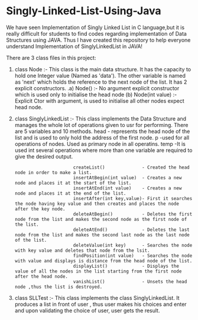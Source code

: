 # Singly-Linked-List-Using-Java
We have seen Implementation of Singly Linked List in C language,but it is really difficult for students 
to find codes regarding implementation of Data Structures using JAVA.
Thus I have created this repository to help everyone understand Implementation of SinglyLinkedList in JAVA!

There are 3 class files in this project:
1) class Node             :- This class is the main data structure.
                             It has the capacity to hold one Integer value (Named as 'data').
                             The other variable is named as 'next' which holds the reference to the next node of the list.
                             It has 2 explicit constructors.
                             .a) Node()          :- No argument explicit constructor which is used only to initialise the head node
                             (b) Node(int value) :- Explicit Ctor with argument, is used to initialise all other nodes expect head node.
                             
2) class SinglyLinkedList :- This class implements the Data Structure and manages the whole lot of operations given to usr for performing.
                             There are 5 variables and 10 methods.
                             head - represents the head node of the list and is used to only hold the address of the first node.
                             p    -used for all operations of nodes. Used as primary node in all operatins.
                             temp -It is used int several operations where more than one variable are required to give the desired output.
                             
                             createList()              - Created the head node in order to make a list.
                             insertAtBegin(int value)  - Creates a new node and places it at the start of the list.
                             insertAtEnd(int value)    - Creates a new node and places it at the end of the list.
                             insertAfter(int key,value)- First it searches the node having key value and then creates and places the node after the key node.
                             deleteAtBegin()           - Deletes the first node from the list and makes the second node as the first node of the list.
                             deleteAtEnd()             - Deletes the last node from the list and makes the second last node as the last node of the list.
                             deleteValue(int key)      - Searches the node with key value and deletes that node from the lsit.
                             findPosition(int value)   - Searches the node with value and displays is distance from the head node of the list.
                             displayList()             - Displays the value of all the nodes in the list starting from the first node after the head node.
                             vanishList()              - Unsets the head node ,thus the list is destroyed.

3) class SLLTest          :- This class implements the class SinglyLinkedList. 
                             It produces a list in front of user , thus user makes his choices and enter and upon validating the choice of user, user gets the result.
                             
                 
